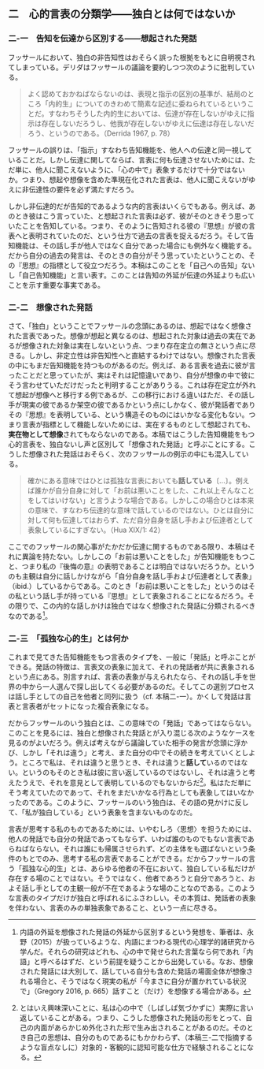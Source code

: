## 二　心的言表の分類学――独白とは何ではないか

### 二-一　告知を伝達から区別する――想起された発話

フッサールにおいて、独白の非告知性はおそらく誤った根拠をもとに自明視されてしまっている。デリダはフッサールの議論を要約しつつ次のように批判している。

> よく認めておかねばならないのは、表現と指示の区別の基準が、結局のところ「内的生」についてのきわめて簡素な記述に委ねられているということだ。すなわちそうした内的生においては、伝達が存在しないがゆえに指示は存在しないだろうし、他我が存在しないがゆえに伝達は存在しないだろう、というのである。（Derrida 1967, p. 78）

フッサールの誤りは、「指示」すなわち告知機能を、他人への伝達と同一視していることだ。しかし伝達に関してならば、言表に何も伝達させないためには、ただ単に、他人に聞こえないように、「心の中で」表象するだけで十分ではないか。つまり、想起や想像を含めた準現在化された言表は、他人に聞こえないがゆえに非伝達性の要件を必ず満たすだろう。

しかし非伝達的だが告知的であるような内的言表はいくらでもある。例えば、あのとき彼はこう言っていた、と想起された言表は必ず、彼がそのときそう思っていたことを告知している。つまり、そのように告知される彼の『思想』が彼の言表へと表明されていたのだ、という仕方で過去の言表を捉えるだろう。そして告知機能は、その話し手が他人ではなく自分であった場合にも例外なく機能する。だから自分の過去の発言は、そのときの自分がそう思っていたということの、その『思想』の指標として役立つだろう。本稿はこのことを「自己への告知」ないし「自己告知機能」と言い表す。このことは告知の外延が伝達の外延よりも広いことを示す重要な事実である。

### 二-二　想像された発話

さて、「独白」ということでフッサールの念頭にあるのは、想起ではなく想像された言表であった。想像が想起と異なるのは、想起された対象は過去の実在であるが想像された対象は実在しないという点、つまり存在定立の無さという点に尽きる。しかし、非定立性は非告知性へと直結するわけではない。想像された言表の中にもまだ告知機能を持つものがあるのだ。例えば、ある言表を過去に彼が言ったことだと思っていたが、実はそれは記憶違いであり、自分が想像の中で彼にそう言わせていただけだったと判明することがありうる。これは存在定立が外れて想起が想像へと移行する例であるが、この移行における違いはただ、その話し手が現実の彼であるか架空の彼であるかという点にしかなく、彼が発話者でありその『思想』を表明している、という構造そのものにはいかなる変化もない。つまり言表が指標として機能しないためには、実在するものとして想起されても、**実在物として想像**されてもならないのである。本稿ではこうした告知機能をもつ心的言表を、独白ないし声と区別して「想像された発話」と呼ぶことにする。こうした想像された発話はおそらく、次のフッサールの例示の中にも混入している。

> 確かにある意味ではひとは孤独な言表においても**話している**〔…〕。例えば誰かが自分自身に対して「お前は悪いことをした、これ以上そんなことをしてはいけない」と言うような場合である。しかしこの場合ひとは本来の意味で、すなわち伝達的な意味で話しているのではない。ひとは自分に対して何も伝達してはおらず、ただ自分自身を話し手および伝達者として表象しているにすぎない。（Hua XIX/1: 42）

ここでのフッサールの関心事がたかだか伝達に関するものである限り、本稿はそれに異論を持たない。しかしこの「お前は悪いことをした」が告知機能をもつこと、つまり私の『後悔の意』の表明であることは明白ではないだろうか。というのも主観は自分に話しかけながら「自分自身を話し手および伝達者として表象」（ibid.）しているからである。このとき「お前は悪いことをした」というのはその私という話し手が持っている『思想』として表象されることになるだろう。その限りで、この内的な話しかけは独白ではなく想像された発話に分類されるべきなのである[^1]。

[^1]: 内語の外延を想像された発話の外延から区別するという発想を、筆者は、永野（2015）が扱っているような、内語にまつわる現代の心理学的諸研究から学んだ。それらの研究はどれも、心の中で発せられた言葉なら何であれ「内語」と呼べるはずだ、という前提を疑うことから出発している。なお、想像された発話には大別して、話している自分も含めた発話の場面全体が想像される場合と、そうではなく現実の私が「今まさに自分が置かれている状況で」（Gregory 2016, p. 665）話すこと（だけ）を想像する場合がある。

### 二-三　「孤独な心的生」とは何か

これまで見てきた告知機能をもつ言表のタイプを、一般に「発話」と呼ぶことができる。発話の特徴は、言表文の表象に加えて、それの発話者が共に表象されるという点にある。別言すれば、言表の表象が与えられたなら、それの話し手を世界の中から一人選んで探し出してくる必要があるのだ。そしてこの選別プロセスは話し手としての自己を他者と同列に扱う（cf. 本稿二-一）。かくして発話は言表と言表者がセットになった複合表象になる。

だからフッサールのいう独白とは、この意味での「発話」であってはならない。このことを見るには、独白と想像された発話とが入り混じる次のようなケースを見るのがよいだろう。例えば考えながら議論していた相手の発言が念頭に浮かび、しかし「それは違う」と考え、また自分の中でその続きを考えていくとしよう。ところで私は、それは違うと思うとき、それは違うと**話して**いるのではない。というのもそのとき私は彼に言い返しているのではないし、それは違うと考えたうえで、それを意見として表明しているのでもないからだ[^2]。私はただ単にそう考えていたのであって、それをまだいかなる行為としても表象してはいなかったのである。このように、フッサールのいう独白は、その語の見かけに反して、「私が独白している」という表象を含まないものなのだ。

[^2]: とはいえ興味深いことに、私は心の中で（しばしば気づかずに）実際に言い返していることがある。つまり、こうした想像された発話の形をとって、自己の内面があらかじめ外化された形で生み出されることがあるのだ。そのとき自己の思想は、自分のものであるにもかかわらず、（本稿三-二で指摘するような盲点なしに）対象的・客観的に認知可能な仕方で経験されることになる。

言表が思考する私のものであるためには、いやむしろ〈思想〉を担うためには、他人の発話でも自分の発話であってもならず、いわば誰のものでもない言表であらねばならない。それは誰にも帰属させられず、どの主体をも選ばないという条件のもとでのみ、思考する私の言表であることができる。だからフッサールの言う「孤独な心的生」とは、あらゆる他者の不在において、独白している私だけが存在する場のことではない。そうではなく、他者であろうと自分であろうと、およそ話し手としての主観一般が不在であるような場のことなのである。このような言表のタイプだけが独白と呼ばれるにふさわしい。その本質は、発話者の表象を伴わない、言表のみの単独表象であること、という一点に尽きる。
